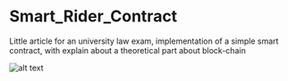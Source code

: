 # Smart_Rider_Contract
Little article for an university law exam, implementation of a simple smart contract, with explain about a theoretical part about block-chain

![alt text](https://github.com/[username]/[reponame]/blob/[branch]/image.jpg?raw=true)
